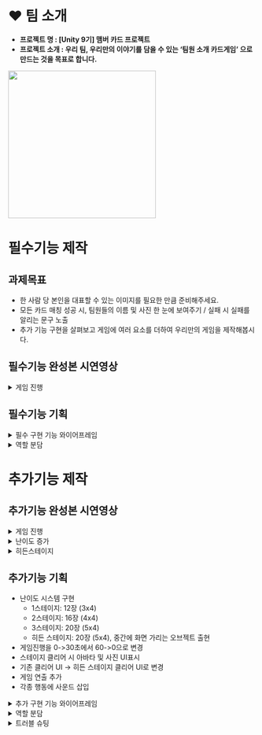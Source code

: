 # ❤ 팀 소개
- **프로젝트 명 :  [Unity 9기] 맴버 카드 프로젝트**
- **프로젝트 소개 :  우리 팀, 우리만의 이야기를 담을 수 있는 ‘팀원 소개 카드게임’ 으로 만드는 것을 목표로 합니다.**
<img src="https://github.com/user-attachments/assets/68e1279e-9c20-4b58-99f7-8ca8cf8c07b9" width="300" />



# 필수기능 제작
## 과제목표
    
- 한 사람 당 본인을 대표할 수 있는 이미지를 필요한 만큼 준비해주세요.
- 모든 카드 매칭 성공 시, 팀원들의 이름 및 사진 한 눈에 보여주기 / 실패 시 실패를 알리는 문구 노출
- 추가 기능 구현을 살펴보고 게임에 여러 요소를 더하여 우리만의 게임을 제작해봅시다.

## 필수기능 완성본 시연영상
<details>
<summary> 게임 진행 </summary>

<img src="https://github.com/user-attachments/assets/a20a8476-f106-4137-a212-3f6d579540c5" width="300" />

</details>

## 필수기능 기획
<details>
<summary>필수 구현 기능 와이어프레임</summary>

![image](https://github.com/user-attachments/assets/a8869c53-8fb4-42c1-820a-92e9af98c90b)

</details>

<details>
<summary> 역할 분담 </summary>

### 1. 이준영 : StartScene, Audio(시작 화면, 화면 전환)
<details>
<summary> 작업물 </summary>

Button.cs

```csharp
    AudioSource audioSource;  // 오디오 소스를 담을 변수. 버튼 클릭 시 소리를 재생하기 위해 사용.
    public AudioClip clip;    // 버튼 클릭 시 재생될 오디오 클립을 저장할 변수.

    private void Start()
    {
        audioSource = GetComponent<AudioSource>();
    }

    // 게임 시작 버튼 클릭 시 호출
    public void StartGame()
    {
        Time.timeScale = 1.0f;  // 게임 시간을 정상 흐름으로 설정. 일시정지 상태를 해제하는 역할.
        audioSource.PlayOneShot(clip);  // 버튼 클릭 시 설정된 오디오 클립을 한 번 재생.
        AudioManager.instance.BGMSound();  // 오디오 매니저를 통해 배경 음악을 시작.
        Invoke("StartGameInvoke", 0.5f); //오디오 클립 재생이 끝날 때 까지 씬 0.5초 간격 만들기
    }

    // 리셋 버튼 클릭 시 호출
    public void resetButton()
    {   
        Time.timeScale = 1.0f;  // 게임 시간을 정상 흐름으로 설정, 일시정지 상태 해제.
        AudioManager.instance.BGMSound();  // 오디오 매니저를 통해 배경 음악을 시작.
        SceneManager.LoadScene("StartScene");  // 스타트 씬으로 전환, 게임을 초기 상태로 리셋.
    }

    // 0.5초 후에 호출
    void StartGameInvoke()
    {
        SceneManager.LoadScene("MainScene");  // 메인 씬으로 전환
    }

```
오디오까지 고려하여 미리준비
</details>

### 2. 한예준 : Card (랜덤 이미지 삽입)

<details>
<summary> 작업물 </summary>

Card.cs

```csharp
    public int idx = 0;  // 카드의 고유 번호를 저장하는 변수
    public GameObject front;  // 카드의 앞면
    public GameObject back;   // 카드의 뒷면
    public Animator anim;  // 카드 애니메이션 제어

    AudioSource audioSource;
    public AudioClip clip;

  
    private void Start()
    {
        audioSource = GetComponent<AudioSource>();
    }

    // 카드를 열 때 호출
    public void OpenCard()
    {
        audioSource.PlayOneShot(clip);  // 카드가 열릴 때 소리를 한 번 재생

        anim.SetBool("isOpen", true);  // 카드 애니메이션에서 "isOpen" 파라미터를 true로 설정하여 카드를 여는 애니메이션을 실행
        front.SetActive(true);  // 카드의 앞면을 활성화
        back.SetActive(false);  // 카드의 뒷면을 비활성화

        // 첫 번째 카드가 아직 선택되지 않았다면 첫 번째 카드로 설정
        if (GameManager.Instance.firstCard == null)
        {
            GameManager.Instance.firstCard = this;
        }
        else
        {
            // 두 번째 카드가 선택되었을 때
            GameManager.Instance.secondCard = this;
            GameManager.Instance.isMatched();  // 카드가 맞는지 검사
        }
    }

    // 카드를 삭제할 때 호출
    public void DestroyCard()
    {
        Invoke("DestoryCardInvoke", 1.0f);  // 1초 후 DestoryCardInvoke 메소드를 호출하여 카드를 삭제
    }

    // 카드 삭제 함수
    void DestoryCardInvoke()
    {
        Destroy(gameObject);  // 게임 오브젝트(카드)를 삭제
    }

    // 카드를 닫을 때 호출
    public void CloseCard()
    {
        Invoke("CloseCardInvoke", 1.0f);  // 1초 후 CloseCardInvoke 메소드를 호출하여 카드를 닫음
    }

    // 카드 닫기 함수
    void CloseCardInvoke()
    {
        anim.SetBool("isOpen", false);  // 카드 애니메이션에서 "isOpen" 파라미터를 false로 설정하여 카드를 닫는 애니메이션 실행
        front.SetActive(false);  // 카드의 앞면을 비활성화
        back.SetActive(true);    // 카드의 뒷면을 활성화
    }

    public SpriteRenderer frontImage;  // 카드의 앞면 이미지를 표시하는 SpriteRenderer

    // 카드의 이미지를 설정하는 함수
    public void setting(int number)
    {
        idx = number;  // 카드의 고유 번호를 설정
        frontImage.sprite = Resources.Load<Sprite>($"Card{idx}");  // Resources 폴더에서 해당 카드 이미지를 로드하여 적용
    }
```
</details>

### 3. 최홍진 : UI (와이어 프레임 작성, 시간 측정 UI, 게임 종료 UI)
<details>
<summary> 작업물 </summary>
와이어 프레임 기반으로 UI를 제작

![image](https://github.com/user-attachments/assets/288e8270-247f-4d08-abc5-0459027883cb)
![image](https://github.com/user-attachments/assets/0ccec7a6-9bc0-48f5-a6ab-26d447d541ba)

</details>

### 4. 송치웅 : GameManager (게임 진행에 필요한 C# 작성)
<details>
<summary> 작업물 </summary>

GameManager.cs

```csharp
 public static GameManager Instance;  // 싱글톤 패턴을 적용하여 다른 스크립트에서 접근할 수 있는 인스턴스

    public Card firstCard;  // 첫 번째로 선택된 카드
    public Card secondCard;  // 두 번째로 선택된 카드

    public Text timeTxt;  // 시간 표시를 위한 UI 텍스트
    public Text scoreTxt;  // 점수 표시를 위한 UI 텍스트
    public Text stageTxt;  // 단계 표시를 위한 UI 텍스트
    public GameObject endPanel;  // 게임 종료 시 표시될 UI 패널
    public GameObject clearPanel;  // 게임 클리어 시 표시될 UI 패널

    float time = 0.0f;  // 게임 시간
    int score = 0;  // 플레이어 점수
    int stage = 1;  // 현재 게임 단계
    bool time20 = true;  // 20초 지났을 때 알림을 한 번만 보내기 위한 변수

    public int cardCount = 0;  // 남은 카드 수

    AudioSource audioSource;  // 게임 오디오를 재생하기 위한 AudioSource
    public AudioClip matchClip;  // 카드가 맞았을 때 재생될 소리
    public AudioClip notMatchClip;  // 카드가 맞지 않았을 때 재생될 소리

    // 싱글톤 패턴을 위한 Awake
    void Awake()
    {
        if (Instance == null)
            Instance = this;  // 인스턴스가 없다면 현재 오브젝트를 인스턴스로 설정
    }


    void Start()
    {
        Time.timeScale = 1.0f;  // 게임의 시간을 정상 속도로 설정
        audioSource = GetComponent<AudioSource>();  // AudioSource 컴포넌트 가져오기
    }

    void Update()
    {
        // 시간 제한 체크 (30초가 지나면 게임 오버)
        if (time > 30.0f)
        {
            time = 30.0f;  // 시간을 30초로 제한
            Gameover();  // 게임 오버 호출
            ShowEndUI();  // 게임 종료 UI 표시
        }
        else
        {
            time += Time.deltaTime;  // 시간이 지나면 `time` 변수에 누적
        }

        // 게임 시간이 UI에 표시되도록 업데이트
        timeTxt.text = time.ToString("N2");  // 소수점 두 자리까지 표시
    }

    // 카드 두 개가 맞는지 확인
    public void isMatched()
    {
        // 두 카드의 번호가 일치하는지 확인
        if (firstCard.idx == secondCard.idx)
        {
            audioSource.PlayOneShot(matchClip);  // 카드가 맞으면 맞추기 소리 재생

            // 두 카드가 일치하면 삭제
            firstCard.DestroyCard();
            secondCard.DestroyCard();

            // 남은 카드 수를 2개 줄임 (두 카드를 맞췄기 때문에)
            cardCount -= 2;
            score++;  // 점수 1점 추가

            // 모든 카드를 맞췄으면 게임 종료
            if(cardCount == 0)
            {
                AudioManager.instance.BGMSound();  // 배경 음악을 재생
                Gameover();  // 게임 오버 처리
                clearPanel.SetActive(true);  // 게임 클리어 UI 활성화
            }
        }
        else
        {
            audioSource.PlayOneShot(notMatchClip);  // 카드가 맞지 않으면 틀리기 소리 재생

            // 두 카드가 일치하지 않으면 닫기
            firstCard.CloseCard();
            secondCard.CloseCard();
        }

        // 두 카드를 null로 설정하여 다음 카드 선택을 기다림
        firstCard = null;
        secondCard = null;
    }

    // 게임 오버 처리
    public void Gameover()
    {
        Time.timeScale = 0f;  // 게임 시간을 멈춤 (시간 흐르지 않게)
    }

```
싱글톤 처리하여 작업진행
</details>

### 5. 윤지민 : Board (카드 랜덤 배치 및 뒤집기, 파괴)
<details>
<summary> 작업물 </summary>

Board.cs

```csharp
    public Transform Cards;
    public GameObject card;

    // 게임 시작 시 카드들을 생성
    void Start()
    {
        // 카드에 할당될 번호 배열 (0~9까지의 숫자 두 개씩 포함)
        int[] arr = { 0, 0, 1, 1, 2, 2, 3, 3, 4, 4, 5, 5, 6, 6, 7, 7, 8, 8, 9, 9 };
        
        // 배열을 무작위로 섞음 (랜덤 번호 배치를 위해)
        arr = arr.OrderBy(x => Random.Range(0f, 9f)).ToArray();

        // 카드 20개 생성
        for (int i = 0; i < 20; i++)
        {
            // 카드 프리팹을 인스턴스화하여 게임 오브젝트로 생성
            GameObject go = Instantiate(card, this.transform);

            // 카드의 위치를 계산하여 배치 (2D 좌표로 배치)
            float x = (i % 4) * 1.2f - 1.8f;  // x 좌표 계산 (4열로 배치)
            float y = (i / 4) * 1.2f - 3.9f;  // y 좌표 계산 (5행으로 배치)
            go.transform.position = new Vector2(x, y);  // 계산된 위치에 카드 배치

            // 각 카드에 번호를 설정
            go.GetComponent<Card>().setting(arr[i]);
        }

        // GameManager의 cardCount 변수에 생성된 카드 수 할당
        GameManager.Instance.cardCount = arr.Length;
    }

```
</details>

</details>

# 추가기능 제작

## 추가기능 완성본 시연영상

<details>
<summary> 게임 진행 </summary>

<img src="https://github.com/user-attachments/assets/28233523-ce94-4f85-8ca4-bf58b4409bb5" width="300" />

</details>

<details>
<summary> 난이도 증가 </summary>

<img src="https://github.com/user-attachments/assets/7ae69a64-b6df-4327-954e-cff5d7ca0cae" width="300" />

</details>

<details>
<summary> 히든스테이지 </summary>

[![게임 영상 보기](https://img.youtube.com/vi/rcHFXvefBkI/0.jpg)](https://www.youtube.com/shorts/rcHFXvefBkI)

</details>

## 추가기능 기획
- 난이도 시스템 구현
  - 1스테이지: 12장 (3x4)
  - 2스테이지: 16장 (4x4)
  - 3스테이지: 20장 (5x4)
  - 히든 스테이지: 20장 (5x4), 중간에 화면 가리는 오브젝트 출현
- 게임진행을 0->30초에서 60->0으로 변경
- 스테이지 클리어 시 아바타 및 사진 UI표시
- 기존 클리어 UI → 히든 스테이지 클리어 UI로 변경
- 게임 연출 추가
- 각종 행동에 사운드 삽입

</details>

<details>
<summary>추가 구현 기능 와이어프레임</summary>

![image](https://github.com/user-attachments/assets/c3fa60db-acb7-45d2-82a2-e16d660805f8)

[FigJam 링크](https://www.figma.com/board/kqfsLfo242uS1RmSHz0248/Welcome-to-FigJam?node-id=0-1&p=f&t=LT1XHxGTUypk7tS4-0)

</details>

<details>
<summary> 역할 분담 </summary>

## 1. 게임에 필요한 매니저 추가 작성
### 게임 매니저 추가기능 작성 (송치웅)
- 각 스테이지에 60초 시간 제한 추가
<details>
<summary> 작업물 </summary>

GameManager.cs

```csharp
    // 패배조건을 30초에서 60->0초로 변경
    if (time < 0.0f) // time == 0s -> Timeover
    {
        time = 0.0f;  // 시간은 0으로 설정
        Timeover();  // Timeover 메소드 호출
        ShowEndUI();  // 게임 종료 UI를 표시
    }
    // 시간이 20초 미만
    else if (time < 20.0f && time20)
    {
        AudioManager.instance.timeOutSound();  // 타임아웃 사운드 재생
        time20 = false;  //사운드가 다시 재생되지 않도록 처리
    }
    // 시간 감소
    else // time != 0 -> time Decrement
    {
        time -= Time.deltaTime;  // 매 프레임마다 시간 감소
    }

    // 현재 시간을 텍스트 형식으로 출력 (소수점 2자리까지 표시)
    timeTxt.text = time.ToString("N2");

```
</details>

- 게임 오버 시 점수와 스테이지 표기 추가
<details>
<summary> 작업물 </summary>

GameManager.cs

```csharp
    // 게임 종료 UI
    public void ShowEndUI()
    {
        endPanel.SetActive(true);  // 게임 종료 패널 활성화

        // 점수와 스테이지지 정보를 UI에 표시
        scoreTxt.text = score.ToString();
        stageTxt.text = stage.ToString();
    }

```
</details>

### 버튼 매니저 추가 (이준영)
- 스테이지 이동 버튼, 게임 재시작 버튼 등 일괄 관리
<details>
<summary> 작업물 </summary>

Button.cs

```csharp

    public void StartStage1()
    {
        // GameManager에게 1스테이지로 갈 것임을 알리기 위해 PlayerPrefs에 저장
        PlayerPrefs.SetInt("stage", 1); // "stage" 값으로 1을 설정
        Time.timeScale = 1;  // 시간 흐름을 정상으로 설정 (게임이 진행되도록)
        audioSource.PlayOneShot(clip);  // 게임 시작 소리 재생
        Invoke("StartGameInvoke", 0.5f);  // 0.5초 뒤에 StartGameInvoke 메소드 호출
    }

    // 스테이지2
    public void StartStage2()
    {
        // GameManager에게 2스테이지로 갈 것임을 알리기 위해 PlayerPrefs에 저장
        PlayerPrefs.SetInt("stage", 2);
        Time.timeScale = 1;
        audioSource.PlayOneShot(clip);
        Invoke("StartGameInvoke", 0.5f);
    }

    // 스테이지3
    public void StartStage3()
    {
        // GameManager에게 3스테이지로 갈 것임을 알리기 위해 PlayerPrefs에 저장
        PlayerPrefs.SetInt("stage", 3);
        Time.timeScale = 1;
        audioSource.PlayOneShot(clip);
        Invoke("StartGameInvoke", 0.5f);
    }

    // 히든 스테이지
    public void StartStageHidden()
    {
        PlayerPrefs.SetInt("stage", 4);
        Time.timeScale = 1;
        audioSource.PlayOneShot(clip);
        Invoke("StartGameInvoke", 0.5f);
    }

    // 리셋
    public void retryButton()
    {
        PlayerPrefs.SetInt("stage", GameManager.Instance.getStage());  // 현재 스테이지로 간다고 알려주기
        SceneManager.LoadScene("MainScene");  // 메인 씬으로 로드
    }

    // Main를 눌렀을 때, 스테이지 씬으로 넘어가는 메소드
    public void stageButton()
    {
        SceneManager.LoadScene("StageScene");  // 스테이지 씬으로 로드
    }

    // 게임 시작 소리 후, MainScene으로 넘어가는 메소드
    void StartGameInvoke()
    {
        SceneManager.LoadScene("MainScene");  // 메인 씬으로 로드
    }

```
StartStage는 GameManager에게 현재 스테이지 정보를 넘기는 역할도 하고 있다.
Button이 한 스테이지에서 많이 있기도 하고 소리도 들어가야 하기 때문에 ButtonManager라는 오브젝트를 만들어서 관리하였다.

</details>

### 사운드 매니저 추가 (이준영)
- 카드를 클릭하거나 뒤집을 때, 게임이 시작될 때, 진행 중 성공 또는 실패 시 효과음을 삽입
- 타이머 시간이 촉박할 때, 게이머에게 경고하는 배경 음악으로 변경

<details>
<summary> 작업물 </summary>
	
AudioManager.cs
	
```csharp
	
    public static AudioManager instance;
    
    AudioSource audioSource;  // 오디오 소스 컴포넌트
    public AudioClip BGMClip;  // BGM (배경 음악)
    public AudioClip timeOutClip;  // 타임아웃 사운드
    public AudioClip hurryUpSound;  // 급할 때 사운드

    // 오디오 매니저 인스턴스를 싱글톤으로 관리하는 Awake
    private void Awake()
    {
        if(instance == null)
        {
            instance = this;  // 인스턴스를 현재 객체로 설정
            DontDestroyOnLoad(gameObject);  // 씬 전환 시에도 이 객체를 삭제하지 않도록 설정
        }
        else
        {
            Destroy(gameObject);  // 이미 인스턴스가 존재하면 중복 객체를 삭제
        }
    }

    void Start()
    {
        audioSource = GetComponent<AudioSource>();  // AudioSource 컴포넌트 가져오기
        BGMSound();  // 게임 시작 시 배경 음악을 재생
    }

    // 타임아웃 사운드
    public void timeOutSound()
    {
        audioSource.PlayOneShot(hurryUpSound);  // hurryUpSound를 한 번 재생
        audioSource.clip = timeOutClip;  // 타임아웃 사운드로 변경
        audioSource.Play();  // 타임아웃 사운드는 반복해서 재생
    }

    // 배경 음악
    public void BGMSound()
    {
        audioSource.clip = BGMClip;  // 배경 음악을 설정
        audioSource.Play();  // 배경 음악을 반복 재생
    }

```
</details>
    
## 2. 게임에 연출 (한예준)
- 카드가 등장할떄 애니메이션추가
- 카드가 뒤집어지는 모습을 애니메이션으로 추가
- 카드가 파괴되는 애니메이션 추가

<details>
<summary> 작업물 </summary>

Card.cs

```csharp
public int idx = 0;  // 카드의 고유 번호를 저장하는 변수
public GameObject front;  // 카드 앞면
public GameObject back;  // 카드 뒷면
public Animator anim;  // 카드의 애니메이션 제어
public SpriteRenderer frontImage;  // 카드 앞면의 이미지를 표시
AudioSource audioSource;
public AudioClip clip;

private void Start()
{
    anim = GetComponent<Animator>();  // Animator 컴포넌트를 가져옴
    audioSource = GetComponent<AudioSource>();  // AudioSource 컴포넌트를 가져옴
    front.SetActive(false);  // 카드 앞면을 처음에 보이지 않도록 설정
    back.SetActive(true);  // 카드 뒷면을 처음에 보이도록 설정
}

public void OpenCard()
{
    anim.SetTrigger("flip");  // "flip" 트리거를 사용해 카드를 뒤집는 애니메이션을 시작

    if (clip != null)
        audioSource.PlayOneShot(clip);  // 사운드 클립을 한 번 재생

    if (GameManager.Instance.firstCard == null)
    {
        GameManager.Instance.firstCard = this;  // 첫 번째 카드를 저장
    }
    else
    {
        GameManager.Instance.secondCard = this;  // 두 번째 카드를 저장
        GameManager.Instance.isMatched();  // 카드 매칭 여부 확인
    }
}

public void CloseCard()
{
    Invoke("CloseCardInvoke", 0.5f);  // 0.5초 후에 CloseCardInvoke 메서드 호출
}

private void CloseCardInvoke()
{
    anim.SetTrigger("flipback");  // "flipback" 트리거를 사용해 카드를 원위치로 뒤집는 애니메이션을 실행
}

public void SwitchToFront()
{
    front.SetActive(true);  // 카드 앞면을 보이게 설정
    back.SetActive(false);  // 카드 뒷면을 숨김
}

public void SwitchToBack()
{
    front.SetActive(false);  // 카드 앞면을 숨김
    back.SetActive(true);  // 카드 뒷면을 보이게 설정
}

public void DestroyCard()
{
    Invoke("DestroyCardInvoke", 0.5f);  // 0.5초 후에 DestroyCardInvoke 메서드 호출
}

private void DestroyCardInvoke()
{
    anim.SetTrigger("Destroy");  // "Destroy" 트리거를 사용해 카드 삭제 애니메이션 실행
    Destroy(this.gameObject, 0.3f);  // 카드 객체를 0.3초 후에 파괴
}

public void setting(int number)
{
    idx = number;  // 카드의 고유 번호 설정
    frontImage.sprite = Resources.Load<Sprite>($"Card{idx}");  // 카드 앞면 이미지를 Resources 폴더에서 로드하여 설정
}

```
애니메이션을 여러개 나누어 실행하고 이벤트를 나누어 앞면과 뒷면표현

</details>

## 3. 스테이지 or 난이도 추가하기
### 카드의 개수가 늘어난 더 어려운 스테이지 구현(윤지민)
- 난이도 변수를 가져와 1줄씩 추가
- 1스테이지: 12장 (3×4) 
- 2스테이지: 16장 (4×4) 
- 3스테이지: 20장 (5×4) 
<details>
<summary> 작업물 </summary>

Board.cs

```csharp

int currentStage = GameManager.Instance.getStage();  // 현재 스테이지 번호를 게임메니저에서 가져옴

// 스테이지1 카드 12개 배치
if (currentStage == 1)
{
    int[] arr = { 0, 0, 1, 1, 2, 2, 3, 3, 4, 4, 5, 5 };  // 카드 12개 배치
    arr = arr.OrderBy(x => Random.Range(0f, 5f)).ToArray();

    for (int i = 0; i < 12; i++)
    {
        GameObject go = Instantiate(card, this.transform);

        float x = (i % 4) * 1.2f - 1.8f;  // x 위치 계산
        float y = (i / 4) * 1.2f - 2.8f;  // y 위치 계산
        go.transform.position = new Vector2(x, y);  // 계산된 위치로 카드 배치

        go.GetComponent<Card>().setting(arr[i]);  // 각 카드의 번호를 설정
    }

    GameManager.Instance.cardCount = arr.Length;  // 카드 개수 설정
}

// 스테이지2
else if (currentStage == 2)
{
    int[] arr = { 0, 0, 1, 1, 2, 2, 3, 3, 4, 4, 5, 5, 6, 6, 7, 7 };  // 카드 16개 배치
    arr = arr.OrderBy(x => Random.Range(0f, 7f)).ToArray();

    for (int i = 0; i < 16; i++)
    {
        GameObject go = Instantiate(card, this.transform);
        float x = (i % 4) * 1.2f - 1.8f;
        float y = (i / 4) * 1.2f - 2.8f;
        go.transform.position = new Vector2(x, y);
        go.GetComponent<Card>().setting(arr[i]);
    }

    GameManager.Instance.cardCount = arr.Length;
}

// 스테이지3
else if (currentStage >= 3)
{
    int[] arr = { 0, 0, 1, 1, 2, 2, 3, 3, 4, 4, 5, 5, 6, 6, 7, 7, 8, 8, 9, 9 };  // 카드 20개 배치
    arr = arr.OrderBy(x => Random.Range(0f, 9f)).ToArray();

    for (int i = 0; i < 20; i++)
    {
        GameObject go = Instantiate(card, this.transform);

        float x = (i % 4) * 1.2f - 1.8f;
        float y = (i / 4) * 1.2f - 3.9f;  //y 위치 계산 (y값을 약간 더 아래로 설정)
        go.transform.position = new Vector2(x, y);

        go.GetComponent<Card>().setting(arr[i]);
    }

    GameManager.Instance.cardCount = arr.Length;
}

```
</details>

### 스테이지 선택, 구분 가능한 화면 제작 (최홍진)
- 와이어 프레임 기반으로 UI제작
<details>
<summary> 작업물 </summary>
	
![image](https://github.com/user-attachments/assets/bfdfc628-3913-41f6-9bc2-49523a48ad64)
![image](https://github.com/user-attachments/assets/ed84fc7a-d1ff-44f4-ab02-7c02e8795454)
![image](https://github.com/user-attachments/assets/ab933b87-f83c-47c6-9833-e06284373fdf)
![image](https://github.com/user-attachments/assets/5c7c5472-b001-4aae-9709-dee6f062f07f)

</details>

## 4.히든 스테이지 구현하기
### 해금 조건  : 스테이지3을 20초 이상 남기고 클리어 (이준영)
<details>
<summary> 작업물 </summary>



```csharp

	public GameObject hiddenStageStart;	//히든 스테이크 클리어 조건 만족시 나오는 버튼
    	public GameObject ink;	//히든 스테이지 시 생성되는 오브젝트
    	//스테이지 클리어 마다 나오는 판넬이 다르기 때문에 배열로 구현
    	public GameObject[] stageClearPanel = new GameObject[4];
	
    	private void ShowClearUI()
    	{
        	if(stage == 3 && time <= 20) //히든 스테이지 조건 스테이지3 클리어 & 20초 이상 클리어
        	{	//히든 스테이지 오픈 조건에 맞으면 히든 스테이지로 바로 입장하는 버튼 생성
            		hiddenStageStart.SetActive(false);
        	}
        	//배열로 구현된 클리어 판넬 
        	stageClearPanel[stage-1].SetActive(true);
    	}
    
    	void Start()
    	{
    		... 중략 ...
    	
        	if(stage == 4)  //hidden stage
        	{	//1.5초 마다 잉크 생성
            	InvokeRepeating("MakeInk", 0.0f, 1.5f);
        	}
    	}
    
    	void MakeInk()	//잉크 생성
    	{
        	Instantiate(ink);
    	}
```
</details>

### 기본 베이스 스테이지 3에 중간 중간에 화면을 가리는 오브젝트 출현.(최홍진)
- 잉크(커지고 점점 사라지는 효과)프리팹 제작
<details>
<summary> 프리팹 </summary>
    
<img src="https://github.com/user-attachments/assets/340bbaad-f7ce-45d5-baaf-ebd15f95d30c" width="200" />

```csharp
    
    void Start()
    {
        float x = Random.Range(-2.0f, 2.0f); // 랜덤 좌표값
        float y = Random.Range(-4.0f, 2.0f);

        transform.position = new Vector3(x, y, 0); //랜덤생성
        Destroy(gameObject,6.0f); //오브젝트 파괴
    }

```
</details>

</details>


<details>
<summary>트러블 슈팅</summary>

# 이준영님
<details>
<summary> 접기 </summary>

Invoke 미작동
다 마무리 했다고 생각하고 테스트 하던 중 팀원 중 한분이 EndPanel에 RE? 버튼이 작동하지 않는 점을 찾아 주셨다.
직접 테스트 해보니, Go라는 사운드는 들리는데 LoadScene이 실행이 되지 않았다.
```csharp
    public void retryButton()
    {
        PlayerPrefs.SetInt("stage", GameManager.Instance.getStage());
        Time.timeScale = 1.0f;
        audioSource.PlayOneShot(clip);
        Invoke("StartGameInvoke", 0.5f);
    }

```
Button.cs에 있는 retryButton()이다. 혹시 getStage()에서 잘 못된 값을 가져와서 씬을 초기화 하지 못하는지 테스트 하기 위해서 Debug.Log()을 추가했다.
```csharp
    public void retryButton()
    {
        PlayerPrefs.SetInt("stage", GameManager.Instance.getStage());
         Debug.Log(GameManager.Instance.getStage())
        Time.timeScale = 1.0f;
        audioSource.PlayOneShot(clip);
        Invoke("StartGameInvoke", 0.5f);
    }

```
![image](https://github.com/user-attachments/assets/df97050d-9d5e-4d77-8eff-fb8ae35384d6)

잘 되는것 같다.
그러면 Go 라는 사운드 까지 잘 들렸으니 Invoke에 있는 StartGameInvoke안에 Debug를 찍어보기로 하였다.
```csharp
    void StartGameInvoke()
    {
        Debug.Log("asdasdsad");
        SceneManager.LoadScene("MainScene");
    }

```
![image](https://github.com/user-attachments/assets/e547ba67-c05a-42d4-a8ac-cc6c1b7d7b35)
처음 stage1에 들어올 때는 작동이 되지만 Re? 버튼에선 작동하지 않는다. 아쉽지만 Go 사운드를 포기하고 Invoke를 LoadScene으로 고쳐 보기로 했다.

```csharp
    public void retryButton()
    {
        PlayerPrefs.SetInt("stage", GameManager.Instance.getStage());

        Time.timeScale = 1.0f;
		SceneManager.LoadScene("MainScene");
    }

```
![image](https://github.com/user-attachments/assets/37124aab-ab02-4059-9ae9-1bae7af57428)

Invoke가 실행되지 않는게 원인이었는데 이유를 알 수가 없어서 인터넷에 검색해 보니, timeScale이 0이 되어 있으면 작동 되지 않는다고 한다.
아마 GameManager에서 남은 시간이 0초 이하가 되면 timeScale을 계속 0으로 고정 시키기 때문에 발생한 오류로 보인다.


</details>

# 한예준님
<details>
<summary> 접기 </summary>

기능 구현 중 문제 상황과 해결
- 카드 뒤집는 애니메이션 무한 반복 문제
- bool값에 의해 애니메이션이 재생
- bool값이 한번 정해지면 애니메이션이 계속 재생되므로 빠져나가는 조건 설정
- 하지만 빠져나가는 조건이 또 다른 애니메이션을 재생하는 조건을 충족시킴
- 따라서 무한 반복되는 문제가 발생하였음

문제 해결 방법
- 카드를 뒤집는 애니메이션을 재생하는 조건을 trigger로 설정
- trigger 로 설정 시 조건이 겹치는 문제가 없어짐.
- 또한 trigger 조건 충족 시 애니메이션은 한번만 재생되므로 문제 상황이 발생하지 않음.

</details>

# 최홍진님
<details>
<summary> 접기 </summary>
<img src="https://github.com/user-attachments/assets/4524e4cd-2411-4c41-9c6d-fa69aab1b415" width="300" />
	
이미지 위에 텍스트를 배치하고 그 안에 버튼을 넣는 방식으로 UI를 구성했을 때 예상치 못한 문제가 발생했습니다.

GitHub에서 작업을 합치면서 이 점을 사전에 알리지 못했고, 이미지에 버튼을 만들어 버튼이 작동하지 않았습니다.

![image](https://github.com/user-attachments/assets/bfbf55e6-4df2-4bd4-b3e1-96ef0f004670)

문제는 텍스트가 이미지보다 위에 배치되어 버튼이 텍스트에 가려져 클릭이 전달되지 않게 된 것이었습니다.

즉, 버튼은 시각적으로 존재했으나 실제로는 텍스트가 버튼을 가리고 있어 버튼이 작동하지 않았습니다.

이 경험을 통해 협업 시 내 작업 사항이 다른 작업에 영향을 미칠 수 있음을 깨달았습니다.

</details>

# 송치웅님
<details>
<summary> 접기 </summary>
	
Card idx가 일치했을 때 코드 구성이 헷갈려서 강의 보고 만들었던 작업 결과물 찾아서 수정 했습니다.
```csharp
// 변경 전
Destroy(firstCard);
Destroy(secondCard);

// 변경 후 
firstCard.DestroyCard();
secondCard.DestroyCard();

```
사전강의 들었을 땐 버전을 유니티6 [6000.0.36f1]을 사용했는데 PlayerPrefs가 없어져서 당시에는 다른 방법을 찾아서 적용했었습니다.
[22.3.17f1] 버전으로 와서 처음 써보는 PlayerPrefs 를 사용하려고 강의도 찾아보고 구글도 검색하느라 시간을 많이 사용했습니다.
</details>

# 윤지민님 
<details>
<summary> 접기 </summary>

가장 고민을 많이 한 부분
원인 분석
```csharp
int currentStage = GameManager.Instance.getStage() // int currentStage == GameManager.Instance.stage()(기능은 동일)

```
문장을
```csharp
void Start()
	{

	}

```
사이에 적지 않고 그 위에서 적용하여 현재 스테이지를 불러오지 못하는 문제가 있었다
그냥 Board.cs에 적기만 하면 알아서
```csharp
int currentStage == GameManager.Instance.stage;

```
를 통하여 항시적으로 GameManager에서 현재 스테이지 정보를 불러 오는 줄 알았으나
```csharp
void Start()
    {
	int currentStage == GameManager.Instance.stage;
    }
```
를 통해야 GameManager가 초기화 된 이후의 현재 저장된 사용자의 스테이지 값을 받아올 수 있었던 것

</details>





